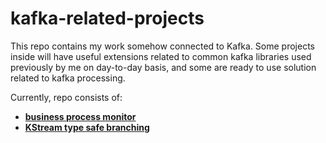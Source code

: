 # kafka-related-projects


This repo contains my work somehow connected to Kafka. Some projects inside will have useful extensions 
related to common kafka libraries used previously by me on day-to-day basis, 
and some are ready to use solution related to kafka processing. 

Currently, repo consists of:
- [**business process monitor**](./business-process-monitor/README.md)
- [**KStream type safe branching**](./generic-type-splitter/README.md)
